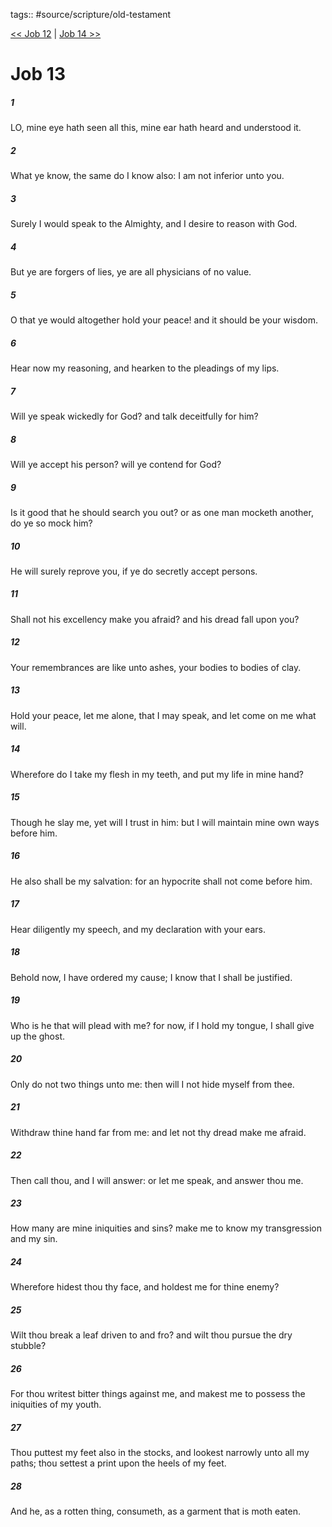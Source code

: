 tags:: #source/scripture/old-testament

[<< Job 12](/Old_Testament/18_Job/Job_12.md) | [Job 14 >>](/Old_Testament/18_Job/Job_14.md)

# Job 13

##### 1

LO, mine eye hath seen all this, mine ear hath heard and understood it.

##### 2

What ye know, the same do I know also: I am not inferior unto you.

##### 3

Surely I would speak to the Almighty, and I desire to reason with God.

##### 4

But ye are forgers of lies, ye are all physicians of no value.

##### 5

O that ye would altogether hold your peace! and it should be your wisdom.

##### 6

Hear now my reasoning, and hearken to the pleadings of my lips.

##### 7

Will ye speak wickedly for God? and talk deceitfully for him?

##### 8

Will ye accept his person? will ye contend for God?

##### 9

Is it good that he should search you out? or as one man mocketh another, do ye so mock him?

##### 10

He will surely reprove you, if ye do secretly accept persons.

##### 11

Shall not his excellency make you afraid? and his dread fall upon you?

##### 12

Your remembrances are like unto ashes, your bodies to bodies of clay.

##### 13

Hold your peace, let me alone, that I may speak, and let come on me what will.

##### 14

Wherefore do I take my flesh in my teeth, and put my life in mine hand?

##### 15

Though he slay me, yet will I trust in him: but I will maintain mine own ways before him.

##### 16

He also shall be my salvation: for an hypocrite shall not come before him.

##### 17

Hear diligently my speech, and my declaration with your ears.

##### 18

Behold now, I have ordered my cause; I know that I shall be justified.

##### 19

Who is he that will plead with me? for now, if I hold my tongue, I shall give up the ghost.

##### 20

Only do not two things unto me: then will I not hide myself from thee.

##### 21

Withdraw thine hand far from me: and let not thy dread make me afraid.

##### 22

Then call thou, and I will answer: or let me speak, and answer thou me.

##### 23

How many are mine iniquities and sins? make me to know my transgression and my sin.

##### 24

Wherefore hidest thou thy face, and holdest me for thine enemy?

##### 25

Wilt thou break a leaf driven to and fro? and wilt thou pursue the dry stubble?

##### 26

For thou writest bitter things against me, and makest me to possess the iniquities of my youth.

##### 27

Thou puttest my feet also in the stocks, and lookest narrowly unto all my paths; thou settest a print upon the heels of my feet.

##### 28

And he, as a rotten thing, consumeth, as a garment that is moth eaten.
